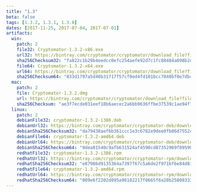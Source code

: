 ```yaml
---
title: "1.3"
beta: false
tags: [1.3.2, 1.3.1, 1.3.0]
dates: [2017-11-25, 2017-07-04, 2017-07-01]
artifacts:
  win:
    patch: 2
    file32: Cryptomator-1.3.2-x86.exe
    url32: https://bintray.com/cryptomator/cryptomator/download_file?file_path=Cryptomator-1.3.2-x86.exe
    sha256Checksum32: "fa822c1b29b4eedcc0efc254aefe92d7c1fc88484a098b2d1158e4b37fee4d06"
    file64: Cryptomator-1.3.2-x64.exe
    url64: https://bintray.com/cryptomator/cryptomator/download_file?file_path=Cryptomator-1.3.2-x64.exe
    sha256Checksum64: "833d1797a5d40b31717f57cf0ed4fd101bcc7848bf0e7db4e9f4a3bd5ebb56bf"
  mac:
    patch: 2
    file: Cryptomator-1.3.2.dmg
    url: https://bintray.com/cryptomator/cryptomator/download_file?file_path=Cryptomator-1.3.2.dmg
    sha256Checksum: "ae3f7ecde031eef18b6aecec2a6bb9636ffbe37539c1ae94f73ed49b63b83a6e"
  linux:
    patch: 2
    debianFile32: cryptomator-1.3.2-i386.deb
    debianUrl32: https://bintray.com/cryptomator/cryptomator-deb/download_file?file_path=cryptomator-1.3.2-i386.deb
    debianSha256Checksum32: "da79438aef6b361ccc1e3c6782e9dee0fb86d7552cd82f5d98b49af88503759b"
    debianFile64: cryptomator-1.3.2-amd64.deb
    debianUrl64: https://bintray.com/cryptomator/cryptomator-deb/download_file?file_path=cryptomator-1.3.2-amd64.deb
    debianSha256Checksum64: "9dea81540c9afb631524af4590cd87352969f8959038661b268de1755bc7c48b"
    redhatFile32: cryptomator-1.3.2-i386.rpm
    redhatUrl32: https://bintray.com/cryptomator/cryptomator-rpm/download_file?file_path=cryptomator-1.3.2-i386.rpm
    redhatSha256Checksum32: "e87986d9135364a7397f67c5a6de2f971bf6e84d810cccdcf118e481bd7432e9"
    redhatFile64: cryptomator-1.3.2-amd64.rpm
    redhatUrl64: https://bintray.com/cryptomator/cryptomator-rpm/download_file?file_path=cryptomator-1.3.2-amd64.rpm
    redhatSha256Checksum64: "009e6f2202d895a96182217f8665f6a28b258083332b50e54531fc226d974f79"
---
```

